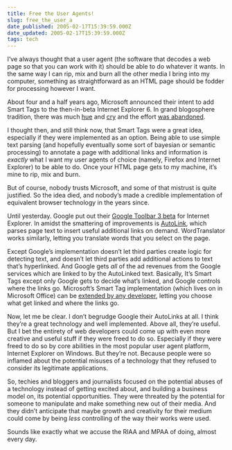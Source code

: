 ```yaml
---
title: Free the User Agents!
slug: free_the_user_a
date_published: 2005-02-17T15:39:59.000Z
date_updated: 2005-02-17T15:39:59.000Z
tags: tech
---
```


I’ve always thought that a user agent (the software that decodes a web page so that you can work with it) should be able to do whatever it wants. In the same way I can rip, mix and burn all the other media I bring into my computer, something as straightforward as an HTML page should be fodder for processing however I want.

About four and a half years ago, Microsoft announced their intent to add Smart Tags to the then-in-beta Internet Explorer 6. In grand blogosphere tradition, there was much [hue](http://www.alistapart.com/articles/smarttags/) and [cry](http://www.goodexperience.com/columns/01/0621smart.html) and the effort [was abandoned](http://searchenginewatch.com/sereport/article.php/2163981).

I thought then, and still think now, that Smart Tags were a great idea, especially if they were implemented as an option. Being able to use simple text parsing (and hopefully eventually some sort of bayesian or semantic processing) to annotate a page with additional links and information is *exactly* what I want my user agents of choice (namely, Firefox and Internet Explorer) to be able to do. Once your HTML page gets to my machine, it’s mine to rip, mix and burn.

But of course, nobody trusts Microsoft, and some of that mistrust is quite justified. So the idea died, and nobody’s made a credible implementation of equivalent browser technology in the years since.

Until yesterday. Google put out their [Google Toolbar 3 beta](http://toolbar.google.com/T3/index) for Internet Explorer. In amidst the smattering of improvements is [AutoLink](http://www.google.com/support/toolbar/bin/static.py?page=features.html), which parses page text to insert useful additional links on demand. WordTranslator works similarly, letting you translate words that you select on the page.

Except Google’s implementation doesn’t let third parties create logic for detecting text, and doesn’t let third parties add additional actions to text that’s hyperlinked. And Google gets *all* of the ad revenues from the Google services which are linked to by the AutoLinked text. Basically, It’s Smart Tags except only Google gets to decide what’s linked, and Google controls where the links go. Microsoft’s Smart Tag implementation (which lives on in Microsoft Office) can be [extended by any developer](http://msdn.microsoft.com/library/default.asp?url=/library/en-us/stagsdk/html/stconWelcomeToSTagSDK_HV01074286.asp), letting you choose what get linked and where the links go.

Now, let me be clear. I don’t begrudge Google their AutoLinks at all. I think they’re a great technology and well implemented. Above all, they’re useful. But I bet the entirety of web developers could come up with even more creative and useful stuff if they were freed to do so. Especially if they were freed to do so by core abilities in the most popular user agent platform, Internet Explorer on Windows. But they’re not. Because people were so inflamed about the potential misuses of a technology that they refused to consider its legitimate applications.

So, techies and bloggers and journalists focused on the potential abuses of a technology instead of getting excited about, and building a business model on, its potential opportunities. They were threated by the potential for someone to manipulate and make something new out of their media. And they didn’t anticipate that maybe growth and creativity for their medium could come by being *less* controlling of the way their works were used.

Sounds like exactly what we accuse the RIAA and MPAA of doing, almost every day.
